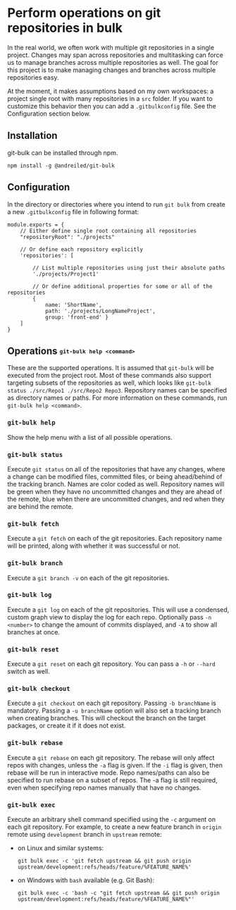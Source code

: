 
# Perform operations on git repositories in bulk

In the real world, we often work with multiple git repositories in a single
project. Changes may span across repositories and multitasking can force us to
manage branches across multiple repositories as well. The goal for this project
is to make managing changes and branches across multiple repositories easy.

At the moment, it makes assumptions based on my own workspaces: a project single
root with many repositories in a `src` folder. If you want to customize this
behavior then you can add a `.gitbulkconfig` file. See the Configuration section
below.

## Installation

git-bulk can be installed through npm.

```
npm install -g @andreiled/git-bulk
```

## Configuration

In the directory or directories where you intend to run `git bulk` from create a new `.gitbulkconfig` file in following format:
```
module.exports = {
    // Either define single root containing all repositories
    "repositoryRoot": "./projects"

    // Or define each repository explicitly
    'repositories': [

        // List multiple repositories using just their absolute paths
        './projects/Project1'

        // Or define additional properties for some or all of the repositories
        {
            name: 'ShortName',
            path: './projects/LongNameProject',
            group: 'front-end' }
    ]
}
```

## Operations <sub><sup>`git-bulk help <command>`</sup></sub>
These are the supported operations. It is assumed that `git-bulk` will be
executed from the project root. Most of these commands also support targeting subsets
of the repositories as well, which looks like `git-bulk status ./src/Repo1 ./src/Repo2 Repo3`.
Repository names can be specified as directory names or paths. For more information on these
commands, run `git-bulk help <command>`.

### `git-bulk help`
Show the help menu with a list of all possible operations.

### `git-bulk status`
Execute `git status` on all of the repositories that have any changes, where a
change can be modified files, committed files, or being ahead/behind of the
tracking branch. Names are color coded as well. Repository names will be green
when they have no uncommitted changes and they are ahead of the remote, blue
when there are uncommitted changes, and red when they are behind the remote.

### `git-bulk fetch`
Execute a `git fetch` on each of the git repositories. Each repository name will
be printed, along with whether it was successful or not.

### `git-bulk branch`
Execute a `git branch -v` on each of the git repositories.

### `git-bulk log`
Execute a `git log` on each of the git repositories. This will use a condensed,
custom graph view to display the log for each repo. Optionally pass `-n <number>`
to change the amount of commits displayed, and `-A` to show all branches at once.

### `git-bulk reset`
Execute a `git reset` on each git repository. You can pass a `-h` or `--hard` switch
as well.

### `git-bulk checkout`
Execute a `git checkout` on each git repository. Passing `-b branchName` is
mandatory. Passing a `-u branchName` option will also set a tracking branch when
creating branches. This will checkout the branch on the target packages, or
create it if it does not exist.

### `git-bulk rebase`
Execute a `git rebase` on each git repository. The rebase will only affect
repos with changes, unless the `-a` flag is given. If the `-i` flag is given,
then rebase will be run in interactive mode. Repo names/paths can also be specified to run
rebase on a subset of repos. The -a flag is still required, even when
specifying repo names manually that have no changes.

### `git-bulk exec`
Execute an arbitrary shell command specified using the `-c` argument on each git repository.
For example, to create a new feature branch in `origin` remote using `development` branch in `upstream` remote:
* on Linux and similar systems:
    ```
    git bulk exec -c 'git fetch upstream && git push origin upstream/development:refs/heads/feature/%FEATURE_NAME%'
    ```
* on Windows with `bash` available (e.g. Git Bash): 
    ```
    git bulk exec -c 'bash -c "git fetch upstream && git push origin upstream/development:refs/heads/feature/%FEATURE_NAME%"'
    ```
